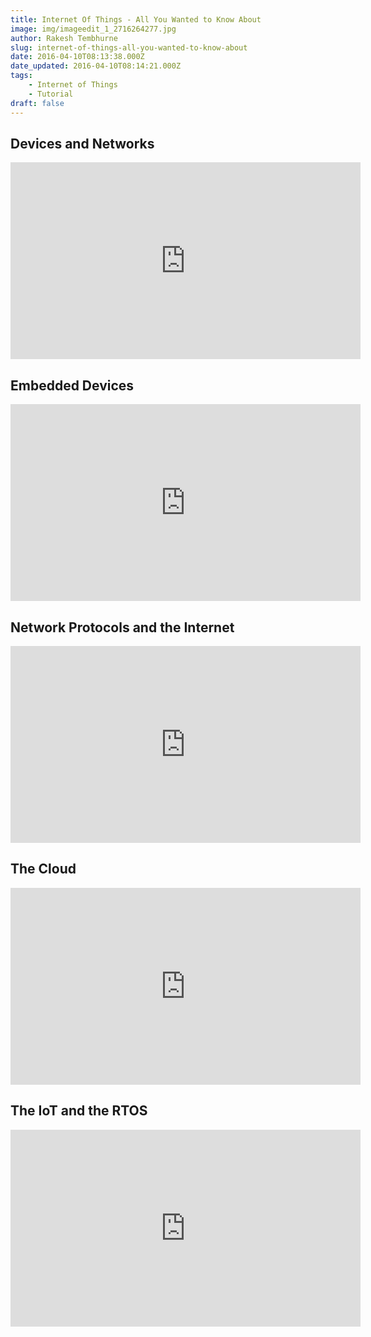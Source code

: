 ```yaml
---
title: Internet Of Things - All You Wanted to Know About
image: img/imageedit_1_2716264277.jpg
author: Rakesh Tembhurne
slug: internet-of-things-all-you-wanted-to-know-about
date: 2016-04-10T08:13:38.000Z
date_updated: 2016-04-10T08:14:21.000Z
tags:
    - Internet of Things
    - Tutorial
draft: false
---
```


## Devices and Networks

<iframe width="560" height="315" src="https://www.youtube.com/embed/SDJVFr4VUHA\" frameborder="0" allowfullscreen></iframe>

## Embedded Devices

<iframe width="560" height="315" src="https://www.youtube.com/embed/hMPqowfFruo\" frameborder="0" allowfullscreen></iframe>

## Network Protocols and the Internet

<iframe width="560" height="315" src="https://www.youtube.com/embed/zveRq0wCSKM\" frameborder="0" allowfullscreen></iframe>

## The Cloud

<iframe width="560" height="315" src="https://www.youtube.com/embed/l7wQrSBszNc\" frameborder="0" allowfullscreen></iframe>

## The IoT and the RTOS

<iframe width="560" height="315" src="https://www.youtube.com/embed/SmwhrLzVGQw\" frameborder="0" allowfullscreen></iframe>
